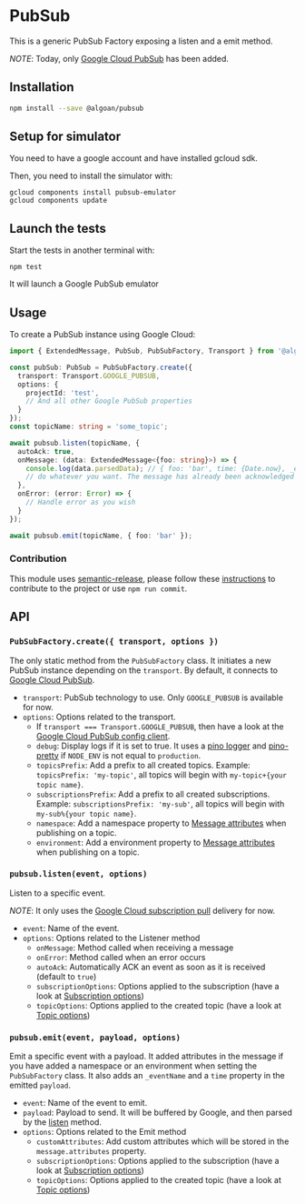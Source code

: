 # PubSub

This is a generic PubSub Factory exposing a listen and a emit method.

_NOTE_: Today, only [Google Cloud PubSub](https://cloud.google.com/pubsub/docs/overview) has been added.

## Installation

```bash
npm install --save @algoan/pubsub
```

## Setup for simulator

You need to have a google account and have installed gcloud sdk.

Then, you need to install the simulator with:

```shell
gcloud components install pubsub-emulator
gcloud components update
```

## Launch the tests

Start the tests in another terminal with:

```shell
npm test
```

It will launch a Google PubSub emulator

## Usage

To create a PubSub instance using Google Cloud:

```typescript
import { ExtendedMessage, PubSub, PubSubFactory, Transport } from '@algoan/pubsub'

const pubSub: PubSub = PubSubFactory.create({
  transport: Transport.GOOGLE_PUBSUB,
  options: {
    projectId: 'test',
    // And all other Google PubSub properties
  }
});
const topicName: string = 'some_topic';

await pubsub.listen(topicName, {
  autoAck: true,
  onMessage: (data: ExtendedMessage<{foo: string}>) => {
    console.log(data.parsedData); // { foo: 'bar', time: {Date.now}, _eventName: 'some_topic' }
    // do whatever you want. The message has already been acknowledged
  },
  onError: (error: Error) => {
    // Handle error as you wish
  }
});

await pubsub.emit(topicName, { foo: 'bar' });
```

### Contribution

This module uses [semantic-release](https://github.com/semantic-release/semantic-release), please follow these [instructions](https://github.com/semantic-release/commit-analyzer#default-rules-matching) to contribute to the project or use `npm run commit`.

## API

### `PubSubFactory.create({ transport, options })`

The only static method from the `PubSubFactory` class. It initiates a new PubSub instance depending on the `transport`. By default, it connects to [Google Cloud PubSub](https://googleapis.dev/nodejs/pubsub/latest/index.html).

- `transport`: PubSub technology to use. Only `GOOGLE_PUBSUB` is available for now.
- `options`: Options related to the transport.
  - If `transport === Transport.GOOGLE_PUBSUB`, then have a look at the [Google Cloud PubSub config client](https://googleapis.dev/nodejs/pubsub/latest/global.html#ClientConfig).
  - `debug`: Display logs if it is set to true. It uses a [pino logger](https://getpino.io/#/) and [pino-pretty](https://github.com/pinojs/pino-pretty) if `NODE_ENV` is not equal to `production`.
  - `topicsPrefix`: Add a prefix to all created topics. Example: `topicsPrefix: 'my-topic'`, all topics will begin with `my-topic+{your topic name}`.
  - `subscriptionsPrefix`: Add a prefix to all created subscriptions. Example: `subscriptionsPrefix: 'my-sub'`, all topics will begin with `my-sub%{your topic name}`.
  - `namespace`: Add a namespace property to [Message attributes](https://googleapis.dev/nodejs/pubsub/latest/google.pubsub.v1.html#.PubsubMessage) when publishing on a topic.
  - `environment`: Add a environment property to [Message attributes](https://googleapis.dev/nodejs/pubsub/latest/google.pubsub.v1.html#.PubsubMessage) when publishing on a topic.

### `pubsub.listen(event, options)`

Listen to a specific event.

_NOTE_: It only uses the [Google Cloud subscription pull](https://cloud.google.com/pubsub/docs/pull) delivery for now.

- `event`: Name of the event.
- `options`: Options related to the Listener method
  - `onMessage`: Method called when receiving a message
  - `onError`: Method called when an error occurs
  - `autoAck`: Automatically ACK an event as soon as it is received (default to `true`)
  - `subscriptionOptions`: Options applied to the subscription (have a look at [Subscription options](https://googleapis.dev/nodejs/pubsub/latest/Subscription.html#get))
  - `topicOptions`: Options applied to the created topic (have a look at [Topic options](https://googleapis.dev/nodejs/pubsub/latest/Topic.html#get))

### `pubsub.emit(event, payload, options)`

Emit a specific event with a payload. It added attributes in the message if you have added a namespace or an environment when setting the `PubSubFactory` class. It also adds an `_eventName` and a `time` property in the emitted `payload`.

- `event`: Name of the event to emit.
- `payload`: Payload to send. It will be buffered by Google, and then parsed by the [listen](#pubsublistenevent-options) method.
- `options`: Options related to the Emit method
  - `customAttributes`: Add custom attributes which will be stored in the `message.attributes` property.
  - `subscriptionOptions`: Options applied to the subscription (have a look at [Subscription options](https://googleapis.dev/nodejs/pubsub/latest/Subscription.html#get))
  - `topicOptions`: Options applied to the created topic (have a look at [Topic options](https://googleapis.dev/nodejs/pubsub/latest/Topic.html#get))
